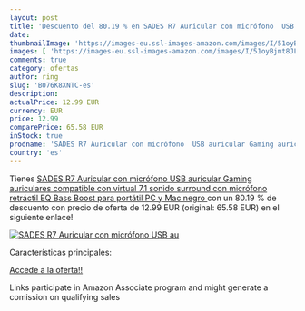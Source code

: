 ```yaml
---
layout: post
title: 'Descuento del 80.19 % en SADES R7 Auricular con micrófono  USB au'
date: 
thumbnailImage: 'https://images-eu.ssl-images-amazon.com/images/I/51oyBjmt8JL._SL200_.jpg'
images: [ 'https://images-eu.ssl-images-amazon.com/images/I/51oyBjmt8JL._SL200_.jpg' ]
comments: true
category: ofertas
author: ring
slug: 'B076K8XNTC-es'
description:
actualPrice: 12.99 EUR
currency: EUR
price: 12.99
comparePrice: 65.58 EUR
inStock: true
prodname: 'SADES R7 Auricular con micrófono  USB auricular Gaming auriculares compatible con virtual 7.1 sonido surround con micrófono retráctil EQ Bass Boost para portátil PC y Mac  negro '
country: 'es'
---
```


Tienes [SADES R7 Auricular con micrófono  USB auricular Gaming auriculares compatible con virtual 7.1 sonido surround con micrófono retráctil EQ Bass Boost para portátil PC y Mac  negro ](https://www.amazon.es/dp/B076K8XNTC/?tag=tolees-21) con un 80.19 % de descuento con precio de oferta de 12.99 EUR (original: 65.58 EUR) en el siguiente enlace!

[![SADES R7 Auricular con micrófono  USB au](https://images-eu.ssl-images-amazon.com/images/I/51oyBjmt8JL._SL200_.jpg)](https://www.amazon.es/dp/B076K8XNTC/?tag=tolees-21)

Características principales:


[Accede a la oferta!!](https://www.amazon.es/dp/B076K8XNTC/?tag=tolees-21)

Links participate in Amazon Associate program and might generate a comission on qualifying sales


